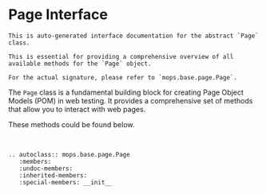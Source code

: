 # Page Interface 

```{warning}
This is auto-generated interface documentation for the abstract `Page` class. 

This is essential for providing a comprehensive overview of all available methods for the `Page` object.

For the actual signature, please refer to `mops.base.page.Page`.
```

The `Page` class is a fundamental building block for creating Page Object Models (POM) in web testing. 
It provides a comprehensive set of methods that allow you to interact with web pages. 

These methods could be found below.

<br>

```{eval-rst}  
.. autoclass:: mops.base.page.Page
   :members:
   :undoc-members:
   :inherited-members:
   :special-members: __init__
```